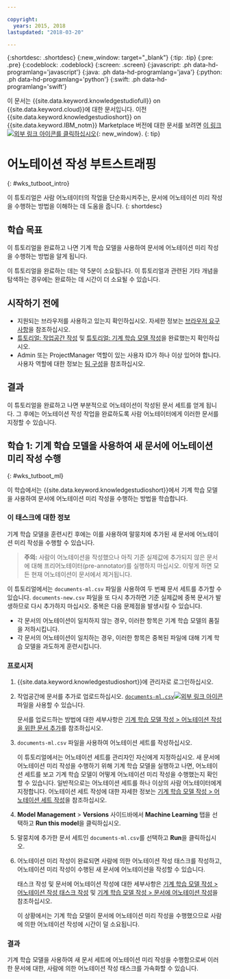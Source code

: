 ```yaml
---

copyright:
  years: 2015, 2018
lastupdated: "2018-03-20"

---
```


{:shortdesc: .shortdesc}
{:new_window: target="_blank"}
{:tip: .tip}
{:pre: .pre}
{:codeblock: .codeblock}
{:screen: .screen}
{:javascript: .ph data-hd-programlang='javascript'}
{:java: .ph data-hd-programlang='java'}
{:python: .ph data-hd-programlang='python'}
{:swift: .ph data-hd-programlang='swift'}

이 문서는 {{site.data.keyword.knowledgestudiofull}} on {{site.data.keyword.cloud}}에 대한 문서입니다. 이전 {{site.data.keyword.knowledgestudioshort}} on {{site.data.keyword.IBM_notm}} Marketplace 버전에 대한 문서를 보려면 [이 링크 ![외부 링크 아이콘](../../icons/launch-glyph.svg "외부 링크 아이콘")를 클릭하십시오](https://console.bluemix.net/docs/services/knowledge-studio/tutorials-bootstrap-annotation.html){: new_window}.
{: tip}

# 어노테이션 작성 부트스트래핑
{: #wks_tutboot_intro}

이 튜토리얼은 사람 어노테이터의 작업을 단순화시켜주는, 문서에 어노테이션 미리 작성을 수행하는 방법을 이해하는 데 도움을 줍니다.
{: shortdesc}

## 학습 목표

이 튜토리얼을 완료하고 나면 기계 학습 모델을 사용하여 문서에 어노테이션 미리 작성을 수행하는 방법을 알게 됩니다. 

이 튜토리얼을 완료하는 데는 약 5분이 소요됩니다. 이 튜토리얼과 관련된 기타 개념을 탐색하는 경우에는 완료하는 데 시간이 더 소요될 수 있습니다. 

## 시작하기 전에

- 지원되는 브라우저를 사용하고 있는지 확인하십시오. 자세한 정보는 [브라우저 요구사항](/docs/services/watson-knowledge-studio/system-requirements.html)을 참조하십시오. 
- [튜토리얼: 작업공간 작성](/docs/services/watson-knowledge-studio/tutorials-create-project.html) 및 [튜토리얼: 기계 학습 모델 작성](/docs/services/watson-knowledge-studio/tutorials-create-ml-model.html)을 완료했는지 확인하십시오. 
- Admin 또는 ProjectManager 역할이 있는 사용자 ID가 하나 이상 있어야 합니다. 사용자 역할에 대한 정보는 [팀 구성](/docs/services/watson-knowledge-studio/team.html)을 참조하십시오. 

## 결과

이 튜토리얼을 완료하고 나면 부분적으로 어노테이션이 작성된 문서 세트를 얻게 됩니다. 그 후에는 어노테이션 작성 작업을 완료하도록 사람 어노테이터에게 이러한 문서를 지정할 수 있습니다. 

## 학습 1: 기계 학습 모델을 사용하여 새 문서에 어노테이션 미리 작성 수행
{: #wks_tutboot_ml}

이 학습에서는 {{site.data.keyword.knowledgestudioshort}}에서 기계 학습 모델을 사용하여 문서에 어노테이션 미리 작성을 수행하는 방법을 학습합니다. 

### 이 태스크에 대한 정보

기계 학습 모델을 훈련시킨 후에는 이를 사용하여 말뭉치에 추가된 새 문서에 어노테이션 미리 작성을 수행할 수 있습니다. 

> **주의:** 사람이 어노테이션을 작성했으나 아직 기준 실제값에 추가되지 않은 문서에 대해 프리어노테이터(pre-annotator)를 실행하지 마십시오. 이렇게 하면 모든 현재 어노테이션이 문서에서 제거됩니다. 

이 튜토리얼에서는 `documents-ml.csv` 파일을 사용하여 두 번째 문서 세트를 추가할 수 있습니다. `documents-new.csv` 파일을 또 다시 추가하면 기준 실제값에 중복 문서가 발생하므로 다시 추가하지 마십시오. 중복은 다음 문제점을 발생시킬 수 있습니다. 

- 각 문서의 어노테이션이 일치하지 않는 경우, 이러한 항목은 기계 학습 모델의 품질을 저하시킵니다. 
- 각 문서의 어노테이션이 일치하는 경우, 이러한 항목은 중복된 파일에 대해 기계 학습 모델을 과도하게 훈련시킵니다. 

### 프로시저

1. {{site.data.keyword.knowledgestudioshort}}에 관리자로 로그인하십시오. 
1. 작업공간에 문서를 추가로 업로드하십시오. <a target="_blank" href="https://watson-developer-cloud.github.io/doc-tutorial-downloads/knowledge-studio/documents-ml.csv" download>`documents-ml.csv`<img src="../../icons/launch-glyph.svg" alt="외부 링크 아이콘" title="외부 링크 아이콘" class="style-scope doc-content"></a> 파일을 사용할 수 있습니다. 

    문서를 업로드하는 방법에 대한 세부사항은 [기계 학습 모델 작성 > 어노테이션 작성을 위한 문서 추가](/docs/services/watson-knowledge-studio/tutorials-create-ml-model.html#tut_lessml1)를 참조하십시오. 

1. `documents-ml.csv` 파일을 사용하여 어노테이션 세트를 작성하십시오. 

    이 튜토리얼에서는 어노테이션 세트를 관리자인 자신에게 지정하십시오. 새 문서에 어노테이션 미리 작성을 수행하기 위해 기계 학습 모델을 실행하고 나면, 어노테이션 세트를 보고 기계 학습 모델이 어떻게 어노테이션 미리 작성을 수행했는지 확인할 수 있습니다. 일반적으로는 어노테이션 세트를 하나 이상의 사람 어노테이터에게 지정합니다. 어노테이션 세트 작성에 대한 자세한 정보는 [기계 학습 모델 작성 > 어노테이션 세트 작성](/docs/services/watson-knowledge-studio/tutorials-create-ml-model.html#wks_tutless_ml2)을 참조하십시오. 

1. **Model Management** > **Versions** 사이드바에서 **Machine Learning** 탭을 선택하고 **Run this model**을 클릭하십시오. 
1. 말뭉치에 추가한 문서 세트인 `documents-ml.csv`를 선택하고 **Run**을 클릭하십시오. 
1. 어노테이션 미리 작성이 완료되면 사람에 의한 어노테이션 작성 태스크를 작성하고, 어노테이션 미리 작성이 수행된 새 문서에 어노테이션을 작성할 수 있습니다. 

    태스크 작성 및 문서에 어노테이션 작성에 대한 세부사항은 [기계 학습 모델 작성 > 어노테이션 작성 태스크 작성](/docs/services/watson-knowledge-studio/tutorials-create-ml-model.html#wks_tutless_ml4) 및 [기계 학습 모델 작성 > 문서에 어노테이션 작성](/docs/services/watson-knowledge-studio/tutorials-create-ml-model.html#wks_tutless_ml5)을 참조하십시오. 

    이 상황에서는 기계 학습 모델이 문서에 어노테이션 미리 작성을 수행했으므로 사람에 의한 어노테이션 작성에 시간이 덜 소요됩니다. 

### 결과

기계 학습 모델을 사용하여 새 문서 세트에 어노테이션 미리 작성을 수행함으로써 이러한 문서에 대한, 사람에 의한 어노테이션 작성 태스크를 가속화할 수 있습니다. 
